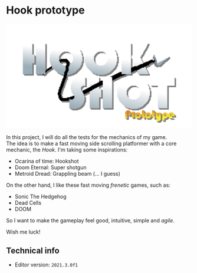 # Hook prototype

![logo](Assets/Media/UI/logo_hd.png)

In this project, I will do all the tests for the mechanics of my game.  
The idea is to make a fast moving side scrolling platformer with a core mechanic, the *Hook*. I'm taking some inspirations:

- Ocarina of time: Hookshot
- Doom Eternal: Super shotgun
- Metroid Dread: Grappling beam (... I guess)

On the other hand, I like these fast moving *frenetic* games, such as:

- Sonic The Hedgehog
- Dead Cells
- DOOM

So I want to make the gameplay feel good,  intuitive, simple and *agile*.

Wish me luck!

## Technical info

- Editor version: `2021.3.0f1`
